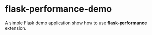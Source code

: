 # flask-performance-demo

A simple Flask demo application show how to use **flask-performance** extension.



